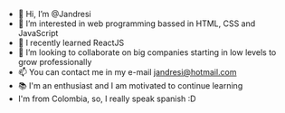 - 👋 Hi, I’m @Jandresi
- 👀 I’m interested in web programming bassed in HTML, CSS and JavaScript
- 🌱 I recently learned ReactJS
- 💞️ I’m looking to collaborate on big companies starting in low levels to grow professionally
- 📫 You can contact me in my e-mail jandresi@hotmail.com
- 📚 I'm an enthusiast and I am motivated to continue learning 
- I'm from Colombia, so, I really speak spanish :D

<!---
Jandresi/Jandresi is a ✨ special ✨ repository because its `README.md` (this file) appears on your GitHub profile.
You can click the Preview link to take a look at your changes.
--->
